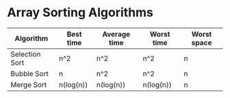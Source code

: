 # Array Sorting Algorithms

| Algorithm       | Best time | Average time | Worst time | Worst space |
| --------------- | --------- | ------------ | ---------- | ----------- | 
| Selection Sort  | n^2       | n^2          | n^2        | n           |
| Bubble Sort     | n         | n^2          | n^2        | n           |
| Merge Sort      | n(log(n)) | n(log(n))    | n(log(n))  | n           |
